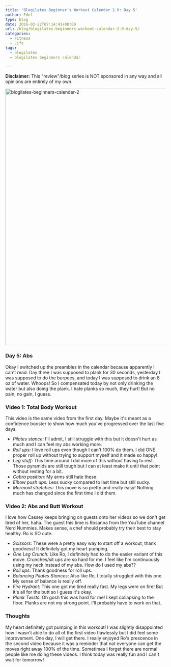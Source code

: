 ```yaml
---
title: 'Blogilates Beginner’s Workout Calendar 2.0: Day 5'
author: Edel
type: blog
date: 2016-02-22T07:14:41+00:00
url: /blog/blogilates-beginners-workout-calendar-2-0-day-5/
categories:
  - Fitness
  - Life
tags:
  - blogilates
  - blogilates beginners calendar

---
```

**Disclaimer:** This "review"/blog series is NOT sponsored in any way and all opinions are entirely of my own.

<a href="http://erzadel.net/blog/wp-content/uploads/2016/02/blogilates-beginners-calender-2.png" rel="attachment wp-att-11076"><img src="http://erzadel.net/blog/wp-content/uploads/2016/02/blogilates-beginners-calender-2-1024x806.png" alt="blogilates-beginners-calender-2" width="1024" height="806" class="alignnone size-large wp-image-11076" srcset="http://erzadel.net/blog/wp-content/uploads/2016/02/blogilates-beginners-calender-2-1024x806.png 1024w, http://erzadel.net/blog/wp-content/uploads/2016/02/blogilates-beginners-calender-2-300x236.png 300w, http://erzadel.net/blog/wp-content/uploads/2016/02/blogilates-beginners-calender-2-768x604.png 768w" sizes="(max-width: 1024px) 100vw, 1024px" /></a>

### Day 5: Abs

Okay I switched up the preambles in the calendar because apparently I can't read. Day three I was supposed to plank for 30 seconds, yesterday I was supposed to do the burpees, and today I was supposed to drink an 8 oz of water. Whoops! So I compensated today by not only drinking the water but also doing the plank. I hate planks so much, they hurt! But no pain, no gain, I guess.

### Video 1: Total Body Workout

This video is the same video from the first day. Maybe it's meant as a confidence booster to show how much you've progressed over the last five days.

<div class="flex-video">
</div>

  * _Pilates stance:_ I'll admit, I still struggle with this but it doesn't hurt as much and I can feel my abs working more.
  * _Roll ups:_ I love roll ups even though I can't 100% do them. I did ONE proper roll up without trying to support myself and it made so happy!.
  * _Leg stuff:_ This time around I did more of this without having to rest. Those pyramids are still tough but I can at least make it until that point without resting for a bit.
  * _Cobra position:_ My arms still hate these.
  * _Elbow push ups:_ Less sucky compared to last time but still sucky.
  * _Mermaid stretches:_ This move is so pretty and really easy! Nothing much has changed since the first time I did them.

### Video 2: Abs and Butt Workout

I love how Cassey keeps bringing on guests onto her videos so we don't get tired of her, haha. The guest this time is Rosanna from the YouTube channel Nerd Nummies. Makes sense, a chef should probably try their best to stay healthy. Ro is SO cute.

<div class="flex-video">
</div>

  * _Scissors:_ These were a pretty easy way to start off a workout, thank goodness! It definitely got my heart pumping.
  * _One Leg Crunch:_ Like Ro, I definitely had to do the easier variant of this move. Crunches/sit ups are so hard for me. I feel like I'm continuously using my neck instead of my abs. How do I used my abs??
  * _Roll ups:_ Thank goodness for roll ups.
  * _Balancing Pilates Stances:_ Also like Ro, I totally struggled with this one. My sense of balance is really off.
  * _Fire Hydrant:_ This one got me tired really fast. My legs were on fire! But it's all for the butt so I guess it's okay.
  * _Plank Twists:_ Oh gosh this was hard for me! I kept collapsing to the floor. Planks are not my strong point. I'll probably have to work on that.

### Thoughts

My heart definitely got pumping in this workout! I was slightly disappointed how I wasn't able to do all of the first video flawlessly but I did feel some improvement. One day, I will get there. I really enjoyed Ro's prescence in the second video because it was a reminder that not everyone can get the moves right away 100% of the time. Sometimes I forget there are normal people like me doing these videos. I think today was really fun and I can't wait for tomorrow!


